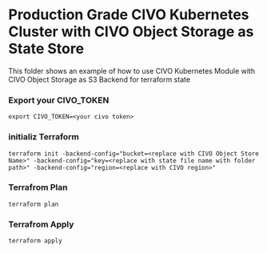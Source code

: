 # Production Grade CIVO Kubernetes Cluster with CIVO Object Storage as State Store

This folder shows an example of how to use CIVO Kubernetes Module with CIVO Object Storage as S3 Backend for terraform state

### Export your CIVO_TOKEN

```
export CIVO_TOKEN=<your civo token>
```

### **initializ** Terraform

```
terraform init -backend-config="bucket=<replace with CIVO Object Store Name>" -backend-config="key=<replace with state file name with folder path>" -backend-config="region=<replace with CIVO region>"
```

### Terrafrom Plan

```
terraform plan
```

### Terrafrom Apply

```
terraform apply
```